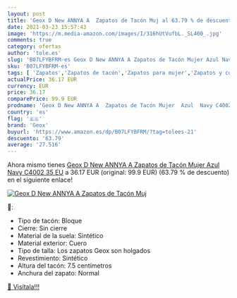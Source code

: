 ```yaml
---
layout: post
title: 'Geox D New ANNYA A  Zapatos de Tacón Muj al 63.79 % de descuento'
date: 2021-03-23 15:57:43
image: 'https://m.media-amazon.com/images/I/316hUtVufbL._SL400_.jpg'
comments: true
category: ofertas
author: 'tole.es'
slug: 'B07LFYBFRM-es Geox D New ANNYA A Zapatos de Tacón Mujer Azul Navy C4002...'
sku: 'B07LFYBFRM-es'
tags: [ 'Zapatos','Zapatos de tacón','Zapatos para mujer','Zapatos y complementos','geox','zapatos', ]
actualPrice: 36.17 EUR
currency: EUR
price: 36.17
comparePrice: 99.9 EUR
prodname: 'Geox D New ANNYA A  Zapatos de Tacón Mujer  Azul  Navy C4002   35 EU'
country: 'es'
flag: '🇪🇸'
brand: 'Geox'
buyurl: 'https://www.amazon.es/dp/B07LFYBFRM/?tag=tolees-21'
descuento: '63.79'
average: '27.516'
---
```


Ahora mismo tienes [Geox D New ANNYA A  Zapatos de Tacón Mujer  Azul  Navy C4002   35 EU](https://www.amazon.es/dp/B07LFYBFRM/?tag=tolees-21) a 36.17 EUR (original: 99.9 EUR) (63.79 %  de descuento) en el siguiente enlace!

[![Geox D New ANNYA A  Zapatos de Tacón Muj](https://m.media-amazon.com/images/I/316hUtVufbL._SL400_.jpg)](https://www.amazon.es/dp/B07LFYBFRM/?tag=tolees-21)

🔎:

- Tipo de tacón: Bloque
- Cierre: Sin cierre
- Material de la suela: Sintético
- Material exterior: Cuero
- Tipo de talla: Los zapatos Geox son holgados
- Revestimiento: Sintético
- Altura del tacón: 7.5 centímetros
- Anchura del zapato: Normal

[🛒 Visítala!!!](https://www.amazon.es/dp/B07LFYBFRM/?tag=tolees-21)
